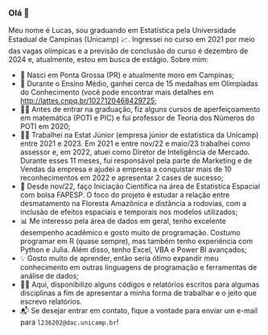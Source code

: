 ### Olá 👋

Meu nome é Lucas, sou graduando em Estatística pela Universidade Estadual de Campinas (Unicamp) 📈. Ingressei no curso em 2021 por meio das vagas olímpicas e a previsão de conclusão do curso é dezembro de 2024 e, atualmente, estou em busca de estágio. 
Sobre mim:
 - 🚩 Nasci em Ponta Grossa (PR) e atualmente moro em Campinas;
 - 🥇 Durante o Ensino Médio, ganhei cerca de 15 medalhas em Olimpíadas do Conhecimento (você pode encontrar mais detalhes em http://lattes.cnpq.br/1027120468429725;
 - 🧑‍🎓 Antes de entrar na graduação, fiz alguns cursos de aperfeiçoamento em matemática (POTI e PIC) e fui professor de Teoria dos Números do POTI em 2020;
 - 🧑‍💼 Trabalhei na Estat Júnior (empresa júnior de estatística da Unicamp) entre 2021 e 2023. Em 2021 e entre nov/22 e maio/23 trabalhei como assessor e, em 2022, atuei como Diretor de Inteligência de Mercado. Durante esses 11 meses, fui responsável pela parte de Marketing e de Vendas da empresa e ajudei a empresa a conquistar mais de 10 reconhecimentos em 2022 e apresentar 2 cases de sucesso;
 - 🌳 Desde nov/22, faço Iniciação Científica na área de Estatística Espacial com bolsa FAPESP. O foco do projeto é estudar a relação entre desmatamento na Floresta Amazônica e distância a rodovias, com a inclusão de efeitos espaciais e temporais nos modelos utilizados;
 - 📊 Me interesso pela área de dados em geral, tenho excelente desempenho acadêmico e gosto muito de programação. Costumo programar em R (quase sempre), mas também tenho experiência com Python e Julia. Além disso, tenho Excel, VBA e Power BI avançados;
 - 💡 Gosto muito de aprender, então seria ótimo expandir meu conhecimento em outras linguagens de programação e ferramentas de análise de dados;
 - 🧑‍💻 Aqui, disponibilizo alguns códigos e relatórios escritos para algumas disciplinas a fim de apresentar a minha forma de trabalhar e o jeito que escrevo relatórios.
 - 📬 Se desejar entrar em contato, fique a vontade para enviar um e-mail para `l236202@dac.unicamp.br`!

<!--
**lpkist/lpkist** is a ✨ _special_ ✨ repository because its `README.md` (this file) appears on your GitHub profile.

Here are some ideas to get you started:

- 🔭 I’m currently working on ...
- 🌱 I’m currently learning ...
- 👯 I’m looking to collaborate on ...
- 🤔 I’m looking for help with ...
- 💬 Ask me about ...
- 📫 How to reach me: ...
- 😄 Pronouns: ...
- ⚡ Fun fact: ...
-->
